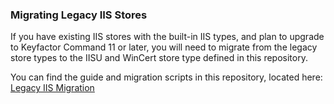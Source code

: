 ### Migrating Legacy IIS Stores
If you have existing IIS stores with the built-in IIS types, and plan to upgrade to Keyfactor Command 11 or later, you will need to migrate from the legacy store types to the IISU and WinCert store type defined in this repository.

You can find the guide and migration scripts in this repository, located here:
[Legacy IIS Migration](./Migration-Scripts/Legacy-IIS)